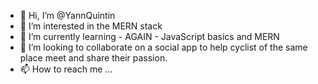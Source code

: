 - 👋 Hi, I’m @YannQuintin
- 👀 I’m interested in the MERN stack
- 🌱 I’m currently learning - AGAIN - JavaScript basics and MERN
- 💞️ I’m looking to collaborate on a social app to help cyclist of the same place meet and share their passion.
- 📫 How to reach me ...

<!---
YannQuintin/YannQuintin is a ✨ special ✨ repository because its `README.md` (this file) appears on your GitHub profile.
You can click the Preview link to take a look at your changes.
--->
